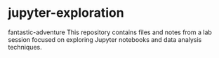# jupyter-exploration
fantastic-adventure
This repository contains files and notes from a lab session focused on exploring Jupyter notebooks and data analysis techniques. 
